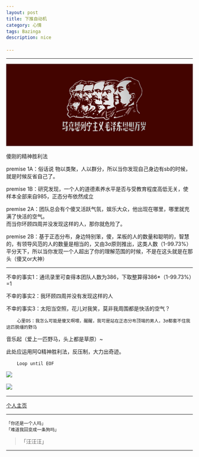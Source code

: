 ```yaml
---
layout: post
title: 下推自动机
category: 心情
tags: Bazinga
description: nice

---
```

----------


![](https://raw.githubusercontent.com/Ashtray/Ashtray.github.io/master/imag/%E6%AF%9B%E6%B3%BD%E4%B8%9C%E6%80%9D%E6%83%B3%E4%B8%87%E5%B2%81.png)  


傻刚的精神胜利法  



<!-- more -->

premise 1A：俗话说 物以类聚，人以群分，所以当你发现自己身边有sb的时候，就是时候反省自己了。  

  
premise 1B：研究发现，一个人的道德素养水平是否与受教育程度高低无关，使样本全部来自985，正态分布依然成立  


premise 2A：团队总会有个傻叉活跃气氛，娱乐大众，他出现在哪里，哪里就充满了快活的空气。  
而当你环顾四周并没发现这样的人，那你就危险了。  

premise 2B：基于正态分布，身边特别笨，傻，呆板的人的数量和聪明的，智慧的，有领导风范的人的数量是相当的，又由3σ原则推出，这类人数（1-99.73%）平分天下，所以当你发现一个人超出了你的理解范围的时候，不是在这头就是在那头（傻叉or大神）  

------


不幸的事实1：通讯录里可查得本团队人数为386，下取整算得386*（1-99.73%）=1  

不幸的事实2：我环顾四周并没有发现这样的人  

不幸的事实3：太阳当空照，花儿对我笑，莫非我周围都是快活的空气？  

		心里OS：我怎么可能是傻叉啊喂，醒醒，我可是站在正态分布顶端的男人，3σ都套不住我这匹脱缰的野马    

音乐起（爱上一匹野马，头上都是草原）~  

此处应运用阿Q精神胜利法，反压制，大力出奇迹。  

		Loop until EOF  


![](http://img1.cache.netease.com/catchpic/E/ED/ED476D20A9F18893C8A2C9B790F46056.jpg)

![](http://img4.douban.com/lpic/s27284878.jpg)


--------------------

[个人主页](http://Ashtray.github.io)

----------

	「你还是一个人吗」
	「难道我回变成一条狗吗」  

>「汪汪汪」

-----------------
    
 
